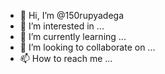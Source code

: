 - 👋 Hi, I’m @150rupyadega
- 👀 I’m interested in ...
- 🌱 I’m currently learning ...
- 💞️ I’m looking to collaborate on ...
- 📫 How to reach me ...

<!---
150rupyadega/150rupyadega is a ✨ special ✨ repository because its `README.md` (this file) appears on your GitHub profile.
You can click the Preview link to take a look at your changes.
--->
